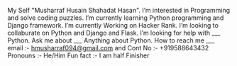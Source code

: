 My Self "Musharraf Husain Shahadat Hasan".
I’m interested in Programming and solve coding puzzles.
I’m currently learning Python programming and Django framework.
I’m currently Working on Hacker Rank.
I’m looking to collaburate on Python and Django and Flask. 
I’m looking for help with ___ Python.
Ask me about ___ Anything about Python.
How to reach me ___ email :- hmusharraf094@gmail.com and Cont No :- +919588643432
Pronouns :- He/Him
Fun fact :- I am half Finisher
